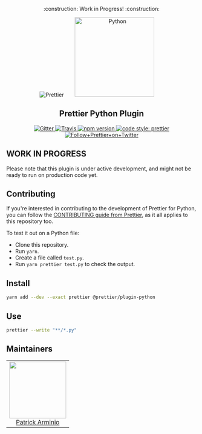 <p align="center">
    :construction: Work in Progress! :construction:
</p>

<div align="center">
<img alt="Prettier"
  src="https://raw.githubusercontent.com/prettier/prettier-logo/master/images/prettier-icon-light.png">
<img alt="Python"
  hspace="25"
  height="210"
  src="https://upload.wikimedia.org/wikipedia/commons/thumb/0/0a/Python.svg/240px-Python.svg.png">
</div>

<h2 align="center">Prettier Python Plugin</h2>

<p align="center">
  <a href="https://gitter.im/jlongster/prettier">
    <img alt="Gitter" src="https://img.shields.io/gitter/room/jlongster/prettier.svg?style=flat-square">
  </a>
  <a href="https://travis-ci.org/prettier/prettier-python">
    <img alt="Travis" src="https://img.shields.io/travis/prettier/prettier-python/master.svg?style=flat-square">
  </a>
  <a href="https://www.npmjs.com/package/prettier">
    <img alt="npm version" src="https://img.shields.io/npm/v/@prettier/plugin-python.svg?style=flat-square">
  </a>
  <!-- <a href="https://www.npmjs.com/package/prettier">
    <img alt="monthly downloads" src="https://img.shields.io/npm/dm/@prettier/plugin-python.svg?style=flat-square">
  </a> -->
  <a href="#badge">
    <img alt="code style: prettier" src="https://img.shields.io/badge/code_style-prettier-ff69b4.svg?style=flat-square">
  </a>
  <a href="https://twitter.com/PrettierCode">
    <img alt="Follow+Prettier+on+Twitter" src="https://img.shields.io/twitter/follow/prettiercode.svg?label=follow+prettier&style=flat-square">
  </a>
</p>

## WORK IN PROGRESS

Please note that this plugin is under active development, and might not be ready to run on production code yet.

## Contributing

If you're interested in contributing to the development of Prettier for Python, you can follow the [CONTRIBUTING guide from Prettier](https://github.com/prettier/prettier/blob/master/CONTRIBUTING.md), as it all applies to this repository too.

To test it out on a Python file:

* Clone this repository.
* Run `yarn`.
* Create a file called `test.py`.
* Run `yarn prettier test.py` to check the output.

## Install

```bash
yarn add --dev --exact prettier @prettier/plugin-python
```

## Use

```bash
prettier --write "**/*.py"
```

## Maintainers

<table>
  <tbody>
    <tr>
      <td align="center">
        <a href="https://github.com/patrick91">
          <img width="150" height="150" src="https://github.com/patrick91.png?v=3&s=150">
          </br>
          Patrick Arminio
        </a>
      </td>
    </tr>
  <tbody>
</table>
